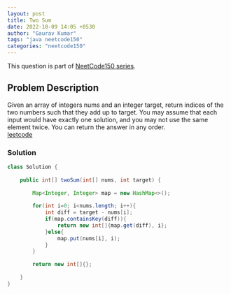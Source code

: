 ```yaml
---
layout: post
title: Two Sum
date: 2022-10-09 14:05 +0530
author: "Gaurav Kumar"
tags: "java neetcode150"
categories: "neetcode150"
---
```


This question is part of [NeetCode150 series](https://neetcode.io/practice).  

## Problem Description

Given an array of integers nums and an integer target, return indices of the two numbers such that they add up to target.
You may assume that each input would have exactly one solution, and you may not use the same element twice.
You can return the answer in any order.  
[leetcode](https://leetcode.com/problems/contains-duplicate/)

### Solution

```java
class Solution {
    
    public int[] twoSum(int[] nums, int target) {
        
        Map<Integer, Integer> map = new HashMap<>();
        
        for(int i=0; i<nums.length; i++){
            int diff = target - nums[i];
            if(map.containsKey(diff)){
                return new int[]{map.get(diff), i};
            }else{
                map.put(nums[i], i);
            }
        }
        
        return new int[]{};
        
    }
}
```
